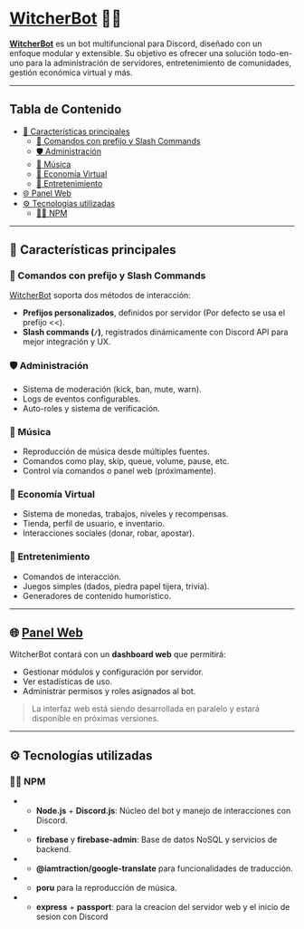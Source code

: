 # [WitcherBot](https://discord.com/oauth2/authorize?client_id=1099725174280048741&permissions=8&integration_type=0&scope=bot+applications.commands) 🧙‍♂️

**[WitcherBot](https://discord.com/oauth2/authorize?client_id=1099725174280048741&permissions=8&integration_type=0&scope=bot+applications.commands)** es un bot multifuncional para Discord, diseñado con un enfoque modular y extensible. Su objetivo es ofrecer una solución todo-en-uno para la administración de servidores, entretenimiento de comunidades, gestión económica virtual y más.

---

## Tabla de Contenido

- [🚀 Características principales](#-características-principales)
  - [🔧 Comandos con prefijo y Slash Commands](#-comandos-con-prefijo-y-slash-commands)
  - [🛡️ Administración](#-administración)
  - [🎵 Música](#-música)
  - [🤑 Economía Virtual](#-economía-virtual)
  - [🎲 Entretenimiento](#-entretenimiento)
- [🌐 Panel Web](#-panel-web)
- [⚙️ Tecnologias utilizadas](#%EF%B8%8F-tecnologías-utilizadas)
  - [🧑‍💻 NPM](#-npm)

---

## 🚀 Características principales

### 🔧 Comandos con prefijo y Slash Commands
[WitcherBot](https://discord.com/oauth2/authorize?client_id=1099725174280048741&permissions=8&integration_type=0&scope=bot+applications.commands) soporta dos métodos de interacción:
- **Prefijos personalizados**, definidos por servidor (Por defecto se usa el prefijo <<).
- **Slash commands (`/`)**, registrados dinámicamente con Discord API para mejor integración y UX.

### 🛡️ Administración
- Sistema de moderación (kick, ban, mute, warn).
- Logs de eventos configurables.
- Auto-roles y sistema de verificación.

### 🎵 Música
- Reproducción de música desde múltiples fuentes.
- Comandos como play, skip, queue, volume, pause, etc.
- Control vía comandos o panel web (próximamente).

### 🤑 Economía Virtual
- Sistema de monedas, trabajos, niveles y recompensas.
- Tienda, perfil de usuario, e inventario.
- Interacciones sociales (donar, robar, apostar).

### 🎲 Entretenimiento
- Comandos de interacción.
- Juegos simples (dados, piedra papel tijera, trivia).
- Generadores de contenido humorístico.

---

## 🌐 [Panel Web](https://witcherbot.up.railway.app/login)

WitcherBot contará con un **dashboard web** que permitirá:
- Gestionar módulos y configuración por servidor.
- Ver estadísticas de uso.
- Administrar permisos y roles asignados al bot.

> La interfaz web está siendo desarrollada en paralelo y estará disponible en próximas versiones.

---

## ⚙️ Tecnologías utilizadas
### 🧑‍💻 NPM
- - **Node.js** + **Discord.js**: Núcleo del bot y manejo de interacciones con Discord.
- - **firebase** y **firebase-admin**: Base de datos NoSQL y servicios de backend.
- - **@iamtraction/google-translate** para funcionalidades de traducción.
- - **poru** para la reproducción de música.
- - **express** + **passport**: para la creacion del servidor web y el inicio de sesion con Discord
